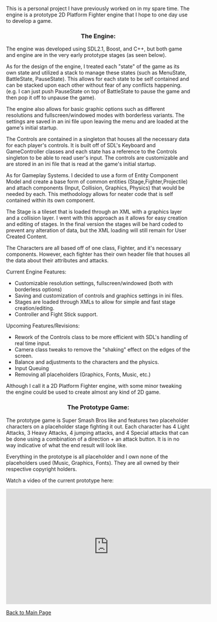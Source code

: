 <p>This is a personal project I have previously worked on in my spare time. The engine is a prototype 2D Platform Fighter engine that I hope to one day use to develop a game.</p>

<h3><p align="center">The Engine:</p></h3>

<p>The engine was developed using SDL2.1, Boost, and C++, but both game and engine are in the very early prototype stages (as seen below).</p>

<p>As for the design of the engine, I treated each "state" of the game as its own state and utilized a stack to manage these states (such as MenuState, BattleState, PauseState). This allows for each state to be self contained and can be stacked upon each other without fear of any conflicts happening. (e.g. I can just push PauseState on top of BattleState to pause the game and then pop it off to unpause the game).</p>

<p>The engine also allows for basic graphic options such as different resolutions and fullscreen/windowed modes with borderless variants. The settings are saved in an ini file upon leaving the menu and are loaded at the game's initial startup.</p>

<p>The Controls are contained in a singleton that houses all the necessary data for each player's controls. It is built off of SDL's Keyboard and GameController classes and each state has a reference to the Controls singleton to be able to read user's input. The controls are customizable and are stored in an ini file that is read at the game's initial startup.</p>

<p>As for Gameplay Systems. I decided to use a form of Entity Component Model and create a base form of common entities (Stage,Fighter,Projectile) and attach components (Input, Collision, Graphics, Physics) that would be needed by each. This methodology allows for neater code that is self contained within its own component.</p>

<p>The Stage is a tileset that is loaded through an XML with a graphics layer and a collision layer. I went with this approach as it allows for easy creation and editing of stages. In the final version the stages will be hard coded to prevent any alteration of data, but the XML loading will still remain for User Created Content.</p>

<p>The Characters are all based off of one class, Fighter, and it's necessary components. However, each fighter has their own header file that houses all the data about their attributes and attacks.</p>

<p>Current Engine Features:</p>

<ul>
<li>Customizable resolution settings, fullscreen/windowed (both with borderless options)</li>
<li>Saving and customization of controls and graphics settings in ini files.</li>
<li>Stages are loaded through XMLs to allow for simple and fast stage creation/editing.</li>
<li>Controller and Fight Stick support.</li>
</ul>

<p>Upcoming Features/Revisions:</p>

<ul>
<li>Rework of the Controls class to be more efficient with SDL's handling of real time input.</li>
<li>Camera class tweaks to remove the "shaking" effect on the edges of the screen.</li>
<li>Balance and adjustments to the characters and the physics.</li>
<li>Input Queuing</li>
<li>Removing all placeholders (Graphics, Fonts, Music, etc.)</li>
</ul>

<p>Although I call it a 2D Platform Fighter engine, with some minor tweaking the engine could be used to create almost any kind of 2D game.</p>

<h3><p align="center">The Prototype Game:</p></h3>

<p>The prototype game is Super Smash Bros like and features two placeholder characters on a placeholder stage fighting it out. Each character has 4 Light Attacks, 3 Heavy Attacks, 4 jumping attacks, and 4 Special attacks that can be done using a combination of a direction + an attack button. It is in no way indicative of what the end result will look like.</p>

<p>Everything in the prototype is all placeholder and I own none of the placeholders used (Music, Graphics, Fonts). They are all owned by their respective copyright holders.</p>

<p>Watch a video of the current prototype here:</p>
<iframe width="560" height="315" src="https://www.youtube.com/embed/G5OdLZ-3JeM" frameborder="0" allowfullscreen></iframe>

<p><a href="http://mvpet.github.io/">Back to Main Page</a></p>
